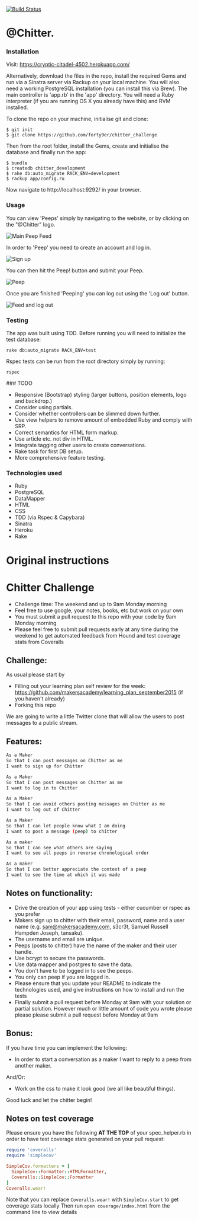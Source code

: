 [![Build Status](https://travis-ci.org/forty9er/chitter-challenge.svg)](https://travis-ci.org/forty9er/chitter-challenge)

# @Chitter.

### Installation

Visit:
https://cryptic-citadel-4502.herokuapp.com/

Alternatively, download the files in the repo, install the required Gems and run via a Sinatra server via Rackup on your local machine. You will also need a working PostgreSQL installation (you can install this via Brew).
The main controller is 'app.rb' in the 'app' directory. You will need a Ruby interpreter (if you are running OS X you already have this) and RVM installed.

To clone the repo on your machine, initialise git and clone:

```
$ git init
$ git clone https://github.com/forty9er/chitter_challenge
```

Then from the root folder, install the Gems, create and initialise the database and finally run the app:
```
$ bundle
$ createdb chitter_development
$ rake db:auto_migrate RACK_ENV=development
$ rackup app/config.ru
```

Now navigate to http://localhost:9292/ in your browser.


### Usage

You can view 'Peeps' simply by navigating to the website, or by clicking on the "@Chitter" logo.

![Main Peep Feed](https://www.dropbox.com/s/445lq1308mquztb/PXLZ-log-in.png?raw=1)

In order to 'Peep' you need to create an account and log in. 

![Sign up](https://www.dropbox.com/s/1l1l5hj9a2umjc4/CHITTER_2.png?raw=1)

You can then hit the Peep! button and submit your Peep.

![Peep](https://www.dropbox.com/s/snudd7s4camv1m8/CHITTER_3.png?raw=1)

Once you are finished 'Peeping' you can log out using the 'Log out' button.

![Feed and log out](https://www.dropbox.com/s/sd3d945xdu25dcm/CHITTER_4.png?raw=1)


### Testing

The app was built using TDD. Before running you will need to initialize the test database:

```
rake db:auto_migrate RACK_ENV=test
```

Rspec tests can be run from the root directory simply by running:

```
rspec
```


### TODO

* Responsive (Bootstrap) styling (larger buttons, position elements, logo and backdrop.)
* Consider using partials.
* Consider whether controllers can be slimmed down further.
* Use view helpers to remove amount of embedded Ruby and comply with SRP.
* Correct semantics for HTML form markup.
* Use article etc. not div in HTML.
* Integrate tagging other users to create conversations.
* Rake task for first DB setup.
* More comprehensive feature testing.


### Technologies used

* Ruby
* PostgreSQL
* DataMapper
* HTML
* CSS
* TDD (via Rspec & Capybara)
* Sinatra
* Heroku
* Rake





# Original instructions


Chitter Challenge
=================

* Challenge time: The weekend and up to 9am Monday morning
* Feel free to use google, your notes, books, etc but work on your own
* You must submit a pull request to this repo with your code by 9am Monday morning
* Please feel free to submit pull requests early at any time during the weekend to get automated feedback from Hound and test coverage stats from Coveralls

Challenge:
-------

As usual please start by 

* Filling out your learning plan self review for the week: https://github.com/makersacademy/learning_plan_september2015 (if you haven't already)
* Forking this repo

We are going to write a little Twitter clone that will allow the users to post messages to a public stream.

Features:
-------

```sh
As a Maker
So that I can post messages on Chitter as me
I want to sign up for Chitter

As a Maker
So that I can post messages on Chitter as me
I want to log in to Chitter

As a Maker
So that I can avoid others posting messages on Chitter as me
I want to log out of Chitter

As a Maker
So that I can let people know what I am doing  
I want to post a message (peep) to chitter

As a maker
So that I can see what others are saying  
I want to see all peeps in reverse chronological order

As a maker
So that I can better appreciate the context of a peep
I want to see the time at which it was made
```

Notes on functionality:
------

* Drive the creation of your app using tests - either cucumber or rspec as you prefer
* Makers sign up to chitter with their email, password, name and a user name (e.g. sam@makersacademy.com, s3cr3t, Samuel Russell Hampden Joseph, tansaku).
* The username and email are unique.
* Peeps (posts to chitter) have the name of the maker and their user handle.
* Use bcrypt to secure the passwords.
* Use data mapper and postgres to save the data.
* You don't have to be logged in to see the peeps.
* You only can peep if you are logged in.
* Please ensure that you update your README to indicate the technologies used, and give instructions on how to install and run the tests
* Finally submit a pull request before Monday at 9am with your solution or partial solution.  However much or little amount of code you wrote please please please submit a pull request before Monday at 9am

Bonus:
-----

If you have time you can implement the following:

* In order to start a conversation as a maker I want to reply to a peep from another maker.

And/Or:

* Work on the css to make it look good (we all like beautiful things).

Good luck and let the chitter begin!

Notes on test coverage
----------------------

Please ensure you have the following **AT THE TOP** of your spec_helper.rb in order to have test coverage stats generated
on your pull request:

```ruby
require 'coveralls'
require 'simplecov'

SimpleCov.formatters = [
  SimpleCov::Formatter::HTMLFormatter,
  Coveralls::SimpleCov::Formatter
]
Coveralls.wear! 
```

Note that you can replace `Coveralls.wear!` with  `SimpleCov.start` to get coverage stats locally
Then run `open coverage/index.html` from the command line to view details
